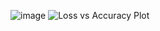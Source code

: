 ![image](https://github.com/user-attachments/assets/8a0c3e18-01d6-4ade-b157-fca7ffd5b3b0)
![Loss vs Accuracy Plot](https://github.com/user-attachments/assets/e0a0ef2c-8e37-47da-82ee-3be4a7476ca5)
